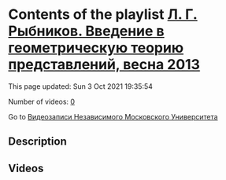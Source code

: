 # Contents of the playlist [Л. Г. Рыбников. Введение в геометрическую теорию представлений, весна 2013](https://www.youtube.com/playlist?list=PLp9ABVh6_x4FkP_AJoN1mam7rCe1pWIJZ)

This page updated: Sun 3 Oct 2021 19:35:54

Number of videos: [0](#videos)

Go to [Видеозаписи Независимого Московского Университета](../README.md)

## Description



## Videos

